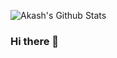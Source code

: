 ![Akash's Github Stats](https://github-readme-stats.vercel.app/api?username=AkashAgarwal30&show_icons=true)
### Hi there 👋

<!--
**AkashAgarwal30/AkashAgarwal30** is a ✨ _special_ ✨ repository because its `README.md` (this file) appears on your GitHub profile.

Here are some ideas to get you started:

- 🔭 I’m currently working on ...
- 🌱 I’m currently learning ...
- 👯 I’m looking to collaborate on ...
- 🤔 I’m looking for help with ...
- 💬 Ask me about ...
- 📫 How to reach me: ...
- 😄 Pronouns: ...
- ⚡ Fun fact: ...
-->
